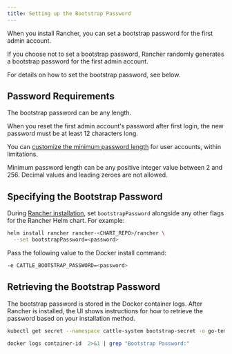 ```yaml
---
title: Setting up the Bootstrap Password
---
```


<head>
  <link rel="canonical" href="https://ranchermanager.docs.rancher.com/getting-started/installation-and-upgrade/resources/bootstrap-password"/>
</head>

When you install Rancher, you can set a bootstrap password for the first admin account.

If you choose not to set a bootstrap password, Rancher randomly generates a bootstrap password for the first admin account.

For details on how to set the bootstrap password, see below.

## Password Requirements

The bootstrap password can be any length.

When you reset the first admin account's password after first login, the new password must be at least 12 characters long.

You can [customize the minimum password length](../../../how-to-guides/new-user-guides/authentication-permissions-and-global-configuration/authentication-config/manage-users-and-groups.md#minimum-password-length) for user accounts, within limitations.

Minimum password length can be any positive integer value between 2 and 256. Decimal values and leading zeroes are not allowed.

## Specifying the Bootstrap Password

<Tabs>
<TabItem value="Helm">

During [Rancher installation](../install-upgrade-on-a-kubernetes-cluster/install-upgrade-on-a-kubernetes-cluster.md), set `bootstrapPassword` alongside any other flags for the Rancher Helm chart. For example:

```bash
helm install rancher rancher-<CHART_REPO>/rancher \
  --set bootstrapPassword=<password>
```

</TabItem>
<TabItem value="Docker">

Pass the following value to the Docker install command:

```bash
-e CATTLE_BOOTSTRAP_PASSWORD=<password>
```

</TabItem>
</Tabs>

## Retrieving the Bootstrap Password

The bootstrap password is stored in the Docker container logs. After Rancher is installed, the UI shows instructions for how to retrieve the password based on your installation method. 

<Tabs>
<TabItem value="Helm">

```bash
kubectl get secret --namespace cattle-system bootstrap-secret -o go-template='{{ .data.bootstrapPassword|base64decode}}{{ "\n" }}'
```

</TabItem>
<TabItem value="Docker">

```bash
docker logs container-id  2>&1 | grep "Bootstrap Password:"
```

</TabItem>
</Tabs>